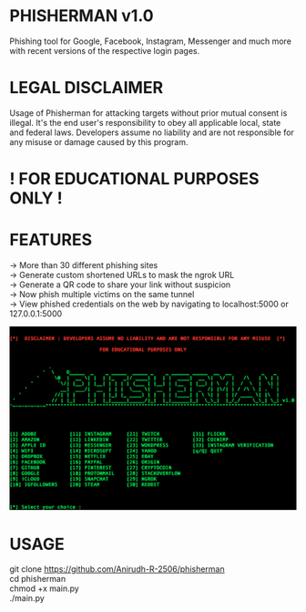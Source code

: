 # PHISHERMAN v1.0

Phishing tool for Google, Facebook, Instagram, Messenger and much more with recent versions of the respective login pages. 

# LEGAL DISCLAIMER

Usage of Phisherman for attacking targets without prior mutual consent is illegal. It's the end user's responsibility to obey all applicable local, state and federal laws. Developers assume no liability and are not responsible for any misuse or damage caused by this program. 
# ! FOR EDUCATIONAL PURPOSES ONLY !

# FEATURES

-> More than 30 different phishing sites \
-> Generate custom shortened URLs to mask the ngrok URL \
-> Generate a QR code to share your link without suspicion \
-> Now phish multiple victims on the same tunnel \
-> View phished credentials on the web by navigating to localhost:5000 or 127.0.0.1:5000

![Screenshot](https://github.com/Anirudh-R-2506/phisherman/raw/master/demo/demo.png)

# USAGE

git clone https://github.com/Anirudh-R-2506/phisherman \
cd phisherman \
chmod +x main.py \
./main.py



